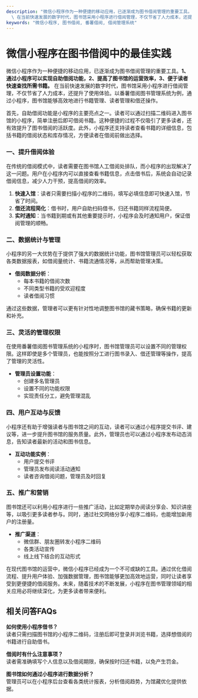 ```yaml
---
description: "微信小程序作为一种便捷的移动应用，已逐渐成为图书借阅管理的重要工具。**1、通过小程序可以实现自助借阅功能，2、提高了图书馆的运营效率，3、便于读者快速查找所需书籍。**\
  \ 在当前快速发展的数字时代，图书馆采用小程序进行借阅管理，不仅节省了人力成本，还提升了使用体验。以番薯借阅图书管理系统为例，通过小程序，图书馆能够高效地进行书籍管理、读者管理和借还操作。"
keywords: "微信小程序, 图书借阅, 番薯借阅, 借阅管理系统"
---
```

# 微信小程序在图书借阅中的最佳实践

微信小程序作为一种便捷的移动应用，已逐渐成为图书借阅管理的重要工具。**1、通过小程序可以实现自助借阅功能，2、提高了图书馆的运营效率，3、便于读者快速查找所需书籍。** 在当前快速发展的数字时代，图书馆采用小程序进行借阅管理，不仅节省了人力成本，还提升了使用体验。以番薯借阅图书管理系统为例，通过小程序，图书馆能够高效地进行书籍管理、读者管理和借还操作。

首先，自助借阅功能是小程序的主要亮点之一。读者可以通过扫描二维码进入图书馆的小程序，简单注册后即可借阅书籍。这种便捷的过程不仅吸引了更多读者，还有效提升了图书借阅的活跃度。此外，小程序还支持读者查看书籍的详细信息，包括书籍的借阅状态和库存情况，方便读者在借阅前做出选择。

### **一、提升借阅体验**

在传统的借阅模式中，读者需要在图书馆人工借阅处排队，而小程序的出现解决了这一问题。用户在小程序内可以直接查看书籍信息，点击借书后，系统会自动记录借阅信息，减少人力干预，提高借阅的效率。

1. **快速入馆**：读者只需要扫描小程序的二维码，填写必填信息即可快速入馆，节省了时间。
2. **借还流程简化**：借书时，用户自助扫码借书，归还书籍同样流程简便。
3. **实时通知**：当书籍到期或有其他重要提示时，小程序会及时通知用户，保证借阅管理的顺畅。

### **二、数据统计与管理**

小程序的另一大优势在于提供了强大的数据统计功能，图书馆管理员可以轻松获取各类数据报表，如借阅量统计、书籍流通情况等，从而帮助管理决策。

- **借阅数据分析**：
  - 每本书籍的借阅次数
  - 不同类型书籍的受欢迎程度
  - 读者借阅习惯

通过这些数据，管理者可以更有针对性地调整图书馆的藏书策略，确保书籍的更新和补充。

### **三、灵活的管理权限**

在使用番薯借阅图书管理系统的小程序时，图书馆管理员可以设置不同的管理权限。这样即使是多个管理员，也能按照分工进行图书录入、借还管理等操作，提高了管理的灵活性。

- **管理员设置功能**：
  - 创建多名管理员
  - 设置不同的功能权限
  - 实现责任分工，避免管理混乱

### **四、用户互动与反馈**

小程序还有助于增强读者与图书馆之间的互动，读者可以通过小程序提交书评、建议等，进一步提升图书馆的服务质量。此外，管理员也可以通过小程序发布动态消息，告知读者最新的活动和图书信息。

- **互动功能实例**：
  - 用户提交书评
  - 管理员发布阅读活动通知
  - 读者咨询借阅问题，管理员及时回复

### **五、推广和营销**

图书馆还可以利用小程序进行一些推广活动，比如定期举办阅读分享会、知识讲座等，以吸引更多读者参与。同时，通过社交网络分享小程序二维码，也能增加新用户的注册量。

- **推广渠道**：
  - 微信群、朋友圈转发小程序二维码
  - 各类活动宣传
  - 线上线下结合的互动形式

在现代图书馆的运营中，微信小程序已经成为一个不可或缺的工具。通过优化借阅流程、提升用户体验、加强数据管理，图书馆能够更加高效地运营，同时让读者享受到更便捷的借阅服务。未来，随着技术的不断发展，小程序在图书管理领域的相关应用必将继续深化，为更多读者带来便利。

## 相关问答FAQs

**如何使用小程序借书？**  
读者只需扫描图书馆的小程序二维码，注册后即可登录并浏览书籍，选择想借阅的书籍进行自助借书。

**借阅时有什么注意事项？**  
读者需准确填写个人信息以及借阅期限，确保按时归还书籍，以免产生罚金。

**图书馆如何通过小程序进行数据分析？**  
管理员可以在小程序后台查看各类统计报表，分析借阅趋势，为馆藏优化提供依据。
